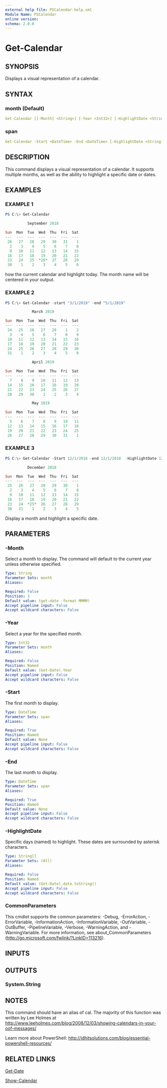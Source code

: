 ```yaml
---
external help file: PSCalendar-help.xml
Module Name: PSCalendar
online version:
schema: 2.0.0
---
```


# Get-Calendar

## SYNOPSIS

Displays a visual representation of a calendar.

## SYNTAX

### month (Default)

```yaml
Get-Calendar [[-Month] <String>] [-Year <Int32>] [-HighlightDate <String[]>] [<CommonParameters>]
```

### span

```yaml
Get-Calendar -Start <DateTime> -End <DateTime> [-HighlightDate <String[]>] [<CommonParameters>]
```

## DESCRIPTION

This command displays a visual representation of a calendar. It supports multiple months, as well as the ability to highlight a specific date or dates.

## EXAMPLES

### EXAMPLE 1

```powershell
PS C:\> Get-Calendar

          September 2018

Sun  Mon  Tue  Wed  Thu  Fri  Sat
---  ---  ---  ---  ---  ---  ---
 26   27   28   29   30   31    1
  2    3    4    5    6    7    8
  9   10   11   12   13   14   15
 16   17   18   19   20   21   22
 23   24   25  *26*  27   28   29
 30    1    2    3    4    5    6
```

 how the current calendar and highlight today. The month name will be centered in your output.

### EXAMPLE 2

```powershell
PS C:\> Get-Calendar -start "3/1/2019" -end "5/1/2019"

            March 2019

Sun  Mon  Tue  Wed  Thu  Fri  Sat
---  ---  ---  ---  ---  ---  ---
 24   25   26   27   28    1    2
  3    4    5    6    7    8    9
 10   11   12   13   14   15   16
 17   18   19   20   21   22   23
 24   25   26   27   28   29   30
 31    1    2    3    4    5    6

            April 2019

Sun  Mon  Tue  Wed  Thu  Fri  Sat
---  ---  ---  ---  ---  ---  ---
  7    8    9   10   11   12   13
 14   15   16   17   18   19   20
 21   22   23   24   25   26   27
 28   29   30    1    2    3    4

            May 2019

Sun  Mon  Tue  Wed  Thu  Fri  Sat
---  ---  ---  ---  ---  ---  ---
  5    6    7    8    9   10   11
 12   13   14   15   16   17   18
 19   20   21   22   23   24   25
 26   27   28   29   30   31    1
```

### EXAMPLE 3

```powershell
PS C:\> Get-Calendar -Start 12/1/2018 -end 12/1/2018  -HighlightDate 12/25/2018

          December 2018

Sun  Mon  Tue  Wed  Thu  Fri  Sat
---  ---  ---  ---  ---  ---  ---
 25   26   27   28   29   30    1
  2    3    4    5    6    7    8
  9   10   11   12   13   14   15
 16   17   18   19   20   21   22
 23   24  *25*  26   27   28   29
 30   31    1    2    3    4    5
```

 Display a month and highlight a specific date.

## PARAMETERS

### -Month

Select a month to display. The command will default to the current year unless otherwise specified.

```yaml
Type: String
Parameter Sets: month
Aliases:

Required: False
Position: 1
Default value: (get-date -format MMMM)
Accept pipeline input: False
Accept wildcard characters: False
```

### -Year

Select a year for the specified month.

```yaml
Type: Int32
Parameter Sets: month
Aliases:

Required: False
Position: Named
Default value: (Get-Date).Year
Accept pipeline input: False
Accept wildcard characters: False
```

### -Start

The first month to display.

```yaml
Type: DateTime
Parameter Sets: span
Aliases:

Required: True
Position: Named
Default value: None
Accept pipeline input: False
Accept wildcard characters: False
```

### -End

The last month to display.

```yaml
Type: DateTime
Parameter Sets: span
Aliases:

Required: True
Position: Named
Default value: None
Accept pipeline input: False
Accept wildcard characters: False
```

### -HighlightDate

Specific days (named) to highlight. These dates are surrounded by asterisk characters.

```yaml
Type: String[]
Parameter Sets: (All)
Aliases:

Required: False
Position: Named
Default value: (Get-Date).date.toString()
Accept pipeline input: False
Accept wildcard characters: False
```

### CommonParameters

This cmdlet supports the common parameters: -Debug, -ErrorAction, -ErrorVariable, -InformationAction, -InformationVariable, -OutVariable, -OutBuffer, -PipelineVariable, -Verbose, -WarningAction, and -WarningVariable.
For more information, see about_CommonParameters (http://go.microsoft.com/fwlink/?LinkID=113216).

## INPUTS

## OUTPUTS

### System.String

## NOTES

This command should have an alias of cal. The majority of this function was written by Lee Holmes at http://www.leeholmes.com/blog/2008/12/03/showing-calendars-in-your-oof-messages/

Learn more about PowerShell: http://jdhitsolutions.com/blog/essential-powershell-resources/

## RELATED LINKS

[Get-Date]()

[Show-Calendar]()

